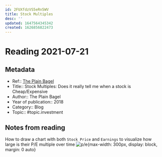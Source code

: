 ```yaml
---
id: 2FUXfdzVS5eRn5WV
title: Stock Multiples
desc: ''
updated: 1647564345342
created: 1626856822473
---
```

# Reading 2021-07-21

## Metadata

- Ref:: [The Plain Bagel](https://www.youtube.com/watch?v=21STUhQ-iP0)
- Title:: Stock Multiples: Does it really tell me when a stock is Cheap/Expensive
- Author:: The Plain Bagel
- Year of publication:: 2018
- Category:: Blog
- Topic:: #topic.investment

## Notes from reading

How to draw a chart with both `Stock Price` and `Earnings` to visualize how large is their P/E multiple over time
![p/e](https://i.imgur.com/EOfS8KC.jpg){max-width: 300px, display: block, margin: 0 auto}
